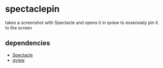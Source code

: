 # spectaclepin
takes a screenshot with Spectacle and opens it in qview to essensialy pin it to the screen

## dependencies
- [Spectacle](https://apps.kde.org/spectacle/)
- [qview](https://interversehq.com/qview/)

